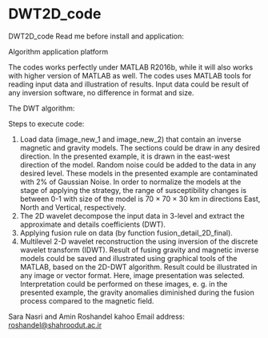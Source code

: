 # DWT2D_code
DWT2D_code
Read me before install and application:

Algorithm application platform

The codes works perfectly under MATLAB R2016b, while it will also works with higher version of MATLAB as well. The codes uses MATLAB tools for reading input data and illustration of results. 
Input data could be result of any inversion software, no difference in format and size. 

The DWT algorithm: 

Steps to execute code: 

1.	Load data (image_new_1 and image_new_2) that contain an inverse magnetic and gravity models. The sections could be draw in any desired direction. In the presented example, it is drawn in the east-west direction of the model. Random noise could be added to the data in any desired level. These models in the presented example are contaminated with 2% of Gaussian Noise. In order to normalize the models at the stage of applying the strategy, the range of susceptibility changes is between 0-1 with size of the model is 70 × 70 × 30 km in directions East, North and Vertical, respectively.
2. The 2D wavelet decompose the input data in 3-level and extract the approximate and details coefficients (DWT).
3. Applying fusion rule on data (by function fusion_detail_2D_final).
4.	Multilevel 2-D wavelet reconstruction the using inversion of the discrete wavelet transform (IDWT).
Result of fusing gravity and magnetic inverse models could be saved and illustrated using graphical tools of the MATLAB, based on the 2D-DWT algorithm. Result could be illustrated in any image or vector format. Here, image presentation was selected. Interpretation could be performed on these images, e. g. in the presented example, the gravity anomalies diminished during the fusion process compared to the magnetic field.

Sara Nasri and Amin Roshandel kahoo
Email address: roshandel@shahroodut.ac.ir



